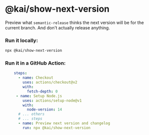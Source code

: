# @kai/show-next-version

Preview what `semantic-release` thinks the next version will be for the current branch. And don't actually release anything.

### Run it locally:

```bash
npx @kai/show-next-version
```

### Run it in a GitHub Action:

```yaml
    steps:
      - name: Checkout
        uses: actions/checkout@v2
        with:
          fetch-depth: 0
     - name: Setup Node.js
        uses: actions/setup-node@v1
        with:
          node-version: 14
      # ... others
      # ... steps
      - name: Preview next version and changelog
        run: npx @kai/show-next-version
```
